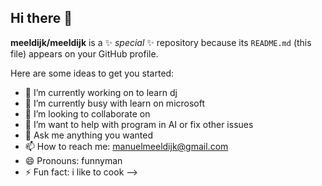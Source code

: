 ## Hi there 👋

**meeldijk/meeldijk** is a ✨ _special_ ✨ repository because its `README.md` (this file) appears on your GitHub profile.

Here are some ideas to get you started:

- 🔭 I’m currently working on to learn dj
- 🌱 I’m currently  busy with learn on microsoft
- 👯 I’m looking to collaborate on 
- 🤔 I’m want to help with program in AI or fix other issues 
- 💬 Ask me anything you wanted 
- 📫 How to reach me: manuelmeeldijk@gmail.com
- 😄 Pronouns: funnyman 
- ⚡ Fun fact: i like to cook
-->
